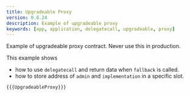 ```yaml
---
title: Upgradeable Proxy
version: 0.8.24
description: Example of upgradeable proxy
keywords: [app, application, delegatecall, upgradeable, proxy]
---
```


Example of upgradeable proxy contract. Never use this in production.

This example shows

- how to use `delegatecall` and return data when `fallback` is called.
- how to store address of `admin` and `implementation` in a specific slot.

```solidity
{{{UpgradeableProxy}}}
```
